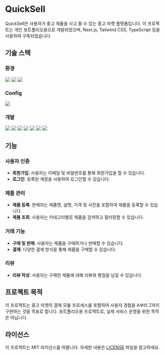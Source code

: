 # QuickSell

QuickSell은 사용자가 중고 제품을 사고 팔 수 있는 중고 마켓 플랫폼입니다. 이 프로젝트는 개인 포트폴리오용으로 개발되었으며, Next.js, Tailwind CSS, TypeScript 등을 사용하여 구축되었습니다.

## 기술 스택

### 환경

<img src="https://img.shields.io/badge/git-F05033.svg?style=for-the-badge&logo=git&logoColor=white" /> <img src="https://img.shields.io/badge/github-181717.svg?style=for-the-badge&logo=github&logoColor=white" /> <img src="https://img.shields.io/badge/visual studio code-007ACC?style=for-the-badge&logo=visualstudiocode&logoColor=white">

### Config

<img src="https://img.shields.io/badge/npm-CB3837?style=for-the-badge&logo=npm&logoColor=white">

### 개발

<img src="https://img.shields.io/badge/react-20232a.svg?style=for-the-badge&logo=react&logoColor=61DAFB" /> <img src="https://img.shields.io/badge/TypeScript-3178C6.svg?style=for-the-badge&logo=typescript&logoColor=white" /> <img src="https://img.shields.io/badge/next.js-000000.svg?style=for-the-badge&logo=next.js&logoColor=white" /> <img src="https://img.shields.io/badge/tailwindcss-06B6D4?style=for-the-badge&logo=tailwindcss&logoColor=white" /> <img src="https://img.shields.io/badge/supabase-3ECF8E?style=for-the-badge&logo=supabase&logoColor=white" /> <img src="https://img.shields.io/badge/zustand-000000.svg?style=for-the-badge&logo=&logoColor=white" /> <img src="https://img.shields.io/badge/tanstack query-FF4154?style=for-the-badge&logo=reactquery&logoColor=white" />

## 기능

### 사용자 인증

- **회원가입**: 사용자는 이메일 및 비밀번호를 통해 회원가입을 할 수 있습니다.
- **로그인**: 등록된 계정을 사용하여 로그인할 수 있습니다.

### 제품 관리

- **제품 등록**: 판매자는 제품명, 설명, 가격 및 사진을 포함하여 제품을 등록할 수 있습니다.
- **제품 조회**: 사용자는 카테고리별로 제품을 검색하고 필터링할 수 있습니다.

### 거래 기능

- **구매 및 판매**: 사용자는 제품을 구매하거나 판매할 수 있습니다.
- **결제**: 다양한 결제 방식을 통해 제품을 구매할 수 있습니다.

### 리뷰

- **리뷰 작성**: 사용자는 구매한 제품에 대해 리뷰와 평점을 남길 수 있습니다.

## 프로젝트 목적

이 프로젝트는 중고 마켓의 결제 모듈 프로세스를 포함하여 사용자 경험을 A부터 Z까지 구현하는 것을 목표로 합니다. 포트폴리오용 프로젝트로, 실제 서비스 운영을 위한 목적은 아닙니다.

## 라이선스

이 프로젝트는 MIT 라이선스를 따릅니다. 자세한 내용은 [LICENSE](./LICENSE) 파일을 참고하세요.
